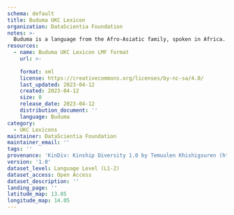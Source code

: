 ```yaml
---
schema: default
title: Buduma UKC Lexicon
organization: DataScientia Foundation
notes: >-
  Buduma is a language from the Afro-Asiatic family, spoken in Africa. The UKC Lexicon of Buduma is represented as a lexico-semantic network. It consists of words, word senses, synsets, as well as sense-level and synset-level relationships.
resources:
  - name: Buduma UKC Lexicon LMF format
    url: >-
      
    format: xml
    license: https://creativecommons.org/licenses/by-nc-sa/4.0/
    last_updated: 2023-04-12
    created: 2023-04-12
    size: 0
    release_date: 2023-04-12
    distribution_document: ''
    language: Buduma
category:
  - UKC Lexicons
maintainer: DataScientia Foundation
maintainer_email: ''
tags: ''
provenance: 'KinDiv: Kinship Diversity 1.0 by Temuulen Khishigsuren (http://ukc.disi.unitn.it/index.php/kinship/); Princeton WordNet 2.1 by Princeton University (https://wordnet.princeton.edu)'
version: '1.0'
dataset_level: Language Level (L1-2)
dataset_access: Open Access
dataset_description: ''
landing_page: ''
latitude_map: 13.05
longitude_map: 14.05
---
```

